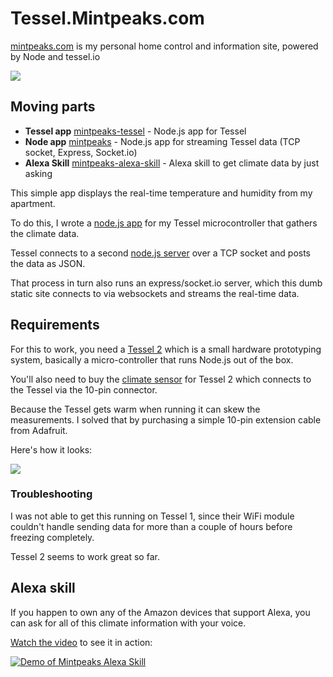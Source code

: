 # Tessel.Mintpeaks.com

[mintpeaks.com](http://mintpeaks.com) is my personal home control and information site, powered by Node and tessel.io

![](http://mintpeaks.com/assets/mintpeakscom.png)

## Moving parts

- **Tessel app** [mintpeaks-tessel](https://github.com/mihar/mintpeaks-tessel) - Node.js app for Tessel
- **Node app** [mintpeaks](https://github.com/mihar/mintpeaks) - Node.js app for streaming Tessel data (TCP socket, Express, Socket.io)
- **Alexa Skill** [mintpeaks-alexa-skill](https://github.com/mihar/mintpeaks-alexa-skill) - Alexa skill to get climate data by just asking

This simple app displays the real-time temperature and humidity from my apartment.

To do this, I wrote a [node.js app](https://github.com/mihar/mintpeaks-tessel) for my Tessel microcontroller that gathers the climate data.

Tessel connects to a second [node.js server](https://github.com/mihar/mintpeaks) over a TCP socket and posts the data as JSON.

That process in turn also runs an express/socket.io server, which this dumb static site connects to via websockets and streams the real-time data.

## Requirements

For this to work, you need a [Tessel 2]() which is a small hardware prototyping system, basically a micro-controller that runs Node.js out of the box.

You'll also need to buy the [climate sensor](https://tessel.io/modules#module-climate) for Tessel 2 which connects to the Tessel via the 10-pin connector.

Because the Tessel gets warm when running it can skew the measurements. I solved that by purchasing a simple 10-pin extension cable from Adafruit.

Here's how it looks:

![](http://mintpeaks.com/assets/tessel-cables.jpg)

### Troubleshooting

I was not able to get this running on Tessel 1, since their WiFi module couldn't handle sending data for more than a couple of hours before freezing completely.

Tessel 2 seems to work great so far.

## Alexa skill

If you happen to own any of the Amazon devices that support Alexa, you can ask for all of this climate information with your voice.

[Watch the video](https://www.youtube.com/watch?v=h8MDnrGrJWE) to see it in action:

[![Demo of Mintpeaks Alexa Skill](http://i.imgur.com/I7QyjIZ.gif)](https://www.youtube.com/watch?v=h8MDnrGrJWE)
